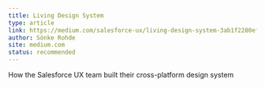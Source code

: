```yaml
---
title: Living Design System
type: article
link: https://medium.com/salesforce-ux/living-design-system-3ab1f2280ef7/
author: Sönke Rohde
site: medium.com
status: recommended
---
```


How the Salesforce UX team built their cross-platform design system
